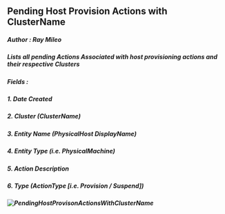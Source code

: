 ## Pending Host Provision Actions with ClusterName
##### Author : Ray Mileo

##### Lists all pending Actions Associated with host provisioning actions and their respective Clusters
##### Fields :
##### 1. Date Created
##### 2. Cluster (ClusterName)
##### 3. Entity Name (PhysicalHost DisplayName)
##### 4. Entity Type (i.e. PhysicalMachine)
##### 5. Action Description 
##### 6. Type (ActionType [i.e. Provision / Suspend]) 
##### ![PendingHostProvisonActionsWithClusterName](https://user-images.githubusercontent.com/84854976/134542176-8237eca6-bdad-4397-8d87-b68905883930.png)
